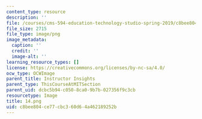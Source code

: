 ```yaml
---
content_type: resource
description: ''
file: /courses/cms-594-education-technology-studio-spring-2019/c8bee804ce77cbc360d64a462189252b_14.png
file_size: 2715
file_type: image/png
image_metadata:
  caption: ''
  credit: ''
  image-alt: ''
learning_resource_types: []
license: https://creativecommons.org/licenses/by-nc-sa/4.0/
ocw_type: OCWImage
parent_title: Instructor Insights
parent_type: ThisCourseAtMITSection
parent_uid: dcbc5b94-c050-8ca0-9b7b-027356f9c3cb
resourcetype: Image
title: 14.png
uid: c8bee804-ce77-cbc3-60d6-4a462189252b
---
```

